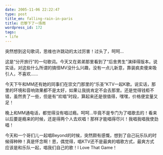 ```yaml
---
date: 2005-11-06 22:22:47
type: post
title_en: falling-rain-in-paris
title: 巴黎下了一场雨
wordpress_id: 172
tags:
- life
---
```


突然想到这句歌词，思维也许跳动的太过厉害！过头了，呵呵...

这是“分开旅行”的一句歌词。今天又在弟弟那里看到了“后舍男生”演绎得版本。说实话，对这些什么所谓的搞怪MV没什么兴趣，没有一点儿新意，靠装疯卖傻来吸引人，不喜欢……

今天下午和MM还有她的同事们在崇文门那里的“乐圣”KTV一起K歌。说实话，那里的环境和音响效果都不是太好，如果让我挑肯定不会去那里。还是觉得钱柜不错，虽然贵了一些，但是有“欢唱”时段，算起来还是很值得，嘿嘿，价格便宜量又足！

晚上和MM通电话，都觉得没有唱过瘾。呵呵...毕竟不是专门为了唱歌去的！看来以后要是瘾来的时候，还是得两个人去欢唱！那样才能唱得尽兴！我唱我唱我使劲唱！

今天和一个哥们儿一起唱Beyond的时候，突然颇有感慨，想到了自己玩乐队的时候得种种！真是怀念啊！恩，偶觉得，唱KTV还不是最爽的唱歌方式，最爽方式应该是和乐队一起，唱我们自己的歌！I Love That Game！
